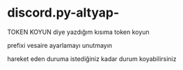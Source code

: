 # discord.py-altyap-
TOKEN KOYUN diye yazdığım kısıma token koyun

prefixi vesaire ayarlamayı unutmayın 

hareket eden duruma istediğiniz kadar durum koyabilirsiniz
